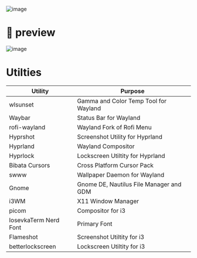 ![image](https://github.com/user-attachments/assets/fe6d873e-a76c-484c-8313-d63a0b3d6c2d)

# 🍚 preview

![image](https://github.com/user-attachments/assets/43d8de07-ae01-41ce-8387-55a843bfbbc1)

# Utilties

| Utility | Purpose |
|----------|----------|
| wlsunset | Gamma and Color Temp Tool for Wayland |
| Waybar | Status Bar for Wayland |
| rofi-wayland | Wayland Fork of Rofi Menu |
| Hyprshot | Screenshot Utility for Hyprland |
| Hyprland | Wayland Compositor |
| Hyprlock | Lockscreen Utiltity for Hyprland |
| Bibata Cursors | Cross Platform Cursor Pack |
| swww | Wallpaper Daemon for Wayland |
| Gnome | Gnome DE, Nautilus File Manager and GDM |
| i3WM | X11 Window Manager |
| picom | Compositor for i3 |
| IosevkaTerm Nerd Font | Primary Font |
| Flameshot | Screenshot Utiltity for i3 |
| betterlockscreen | Lockscreen Utiltity for i3 |
